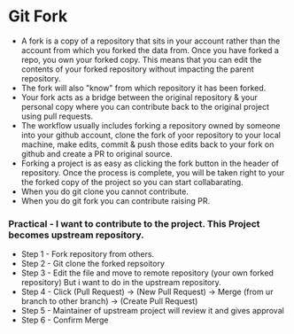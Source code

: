 # Git Fork 
- A fork is a copy of a repository that sits in your account rather than the account from which you forked the data from. Once you have forked a repo, you own your forked copy. This means that you can edit the contents of your forked repository without impacting the parent repository. 
- The fork will also "know" from which repository it has been forked.
- Your fork acts as a bridge between the original repository & your personal copy where you can contribute back to the original project using pull requests. 
- The workflow usually includes forking a repository owned by someone into your github account, clone the fork of yoor repository to your local machine, make edits, commit & push those edits back to your fork on github and create a PR to original source.
- Forking a project is as easy as clicking the fork button in the header of repository. Once the process is complete, you will be taken right to your the forked copy of the project so you can start collabarating.
- When you do git clone you cannot contribute. 
- When you do git fork you can contribute raising PR. 

### Practical - I want to contribute to the project. This Project becomes upstream repository.
- Step 1 - Fork repository from others.
- Step 2 - Git clone the forked repsoitory 
- Step 3 - Edit the file and move to remote repository (your own forked repository)
But i want to do in the upstream repository.
- Step 4 - Click (Pull Request) -> (New Pull Request) -> Merge (from ur branch to other branch) -> (Create Pull Request) 
- Step 5 - Maintainer of upstream project will review it and gives approval
- Step 6 - Confirm Merge 
